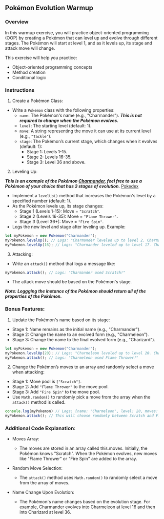 ## Pokémon Evolution Warmup

### Overview

In this warmup exercise, you will practice object-oriented programming (OOP) by creating a Pokémon that can level up and evolve through different stages. The Pokémon will start at level 1, and as it levels up, its stage and attack move will change.

This exercise will help you practice:

- Object-oriented programming concepts
- Method creation
- Conditional logic

### Instructions

1. Create a Pokémon Class:

- Write a `Pokemon` class with the following properties:
  - `name`: The Pokémon's name (e.g., "Charmander"). 
    ***This is not required to change when the Pokémon evolves.***
  - `level`: The starting level (default: 1).
  - `move`: A string representing the move it can use at its current level (e.g., `"Tackle"`).
  - `stage`: The Pokémon’s current stage, which changes when it evolves (default: 1):
    - Stage 1: Levels 1-15.
    - Stage 2: Levels 16-35.
    - Stage 3: Level 36 and above.

2. Leveling Up:

***This is an example of the Pokémon [Charmander](https://www.pokemon.com/us/pokedex/charmander), feel free to use a Pokémon of your choice that has 3 stages of evolution.***
[Pokedex](https://www.pokemon.com/us/pokedex/)


- Implement a `levelUp()` method that increases the Pokémon's level by a specified number (default: 1).
- As the Pokémon levels up, its stage changes:
    - Stage 1 (Levels 1-15): Move = `"Scratch"`.
    - Stage 2 (Levels 16-35): Move = `"Flame Thrower"`.
    - Stage 3 (Level 36+): Move = `"Fire Spin"`.
- Logs the new level and stage after leveling up.
Example: 
``` js
let myPokemon = new Pokemon("Charmander");
myPokemon.levelUp(); // Logs: "Charmander leveled up to level 2. Charmander is in Stage 1!"
myPokemon.levelUp(16); // Logs: "Charmander leveled up to level 17. Charmander is in Stage 2!"
```
3. Attacking:
- Write an `attack()` method that logs a message like: 
``` js
myPokemon.attack(); // Logs: "Charmander used Scratch!"
```
- The attack move should be based on the Pokémon's stage.

***Note: Loggging the instance of the Pokémon should return all of the properties of the Pokémon.***








### Bonus Features:
1. Update the Pokémon's name based on its stage:
- Stage 1: Name remains as the initial name (e.g., "Charmander").
- Stage 2: Change the name to an evolved form (e.g., "Charmeleon").
- Stage 3: Change the name to the final evolved form (e.g., "Charizard").
``` js
let myPokemon = new Pokemon("Charmander");
myPokemon.levelUp(20); // Logs: "Charmeleon leveled up to level 20. Charmeleon is in Stage 2!"
myPokemon.attack(); // Logs: "Charmeleon used Flame Thrower!"
```

2. Change the Pokémon’s moves to an array and randomly select a move when attacking:
- Stage 1: Move pool is `["Scratch"]`.
- Stage 2: Add `"Flame Thrower"` to the move pool.
- Stage 3: Add `"Fire Spin"` to the move pool.
- Use `Math.random()` to randomly pick a move from the array when the `attack()` method is called.
``` js
console.log(myPokemon) // Logs: {name: "Charmeleon", level: 20, moves: ["Scratch, "Flame Thrower]", stage: 2}
myPokemon.attack(); // This will choose randomly between Scratch and Flame Thrower
```


### Additional Code Explanation:
- Moves Array:

   - The moves are stored in an array called this.moves. Initially, the Pokémon knows "Scratch". When the Pokémon evolves, new moves like "Flame Thrower" or "Fire Spin" are added to the array.
- Random Move Selection:

  - The `attack()` method uses `Math.random()` to randomly select a move from the array of moves.
- Name Change Upon Evolution:

  - The Pokémon's name changes based on the evolution stage. For example, Charmander evolves into Charmeleon at level 16 and then into Charizard at level 36.
